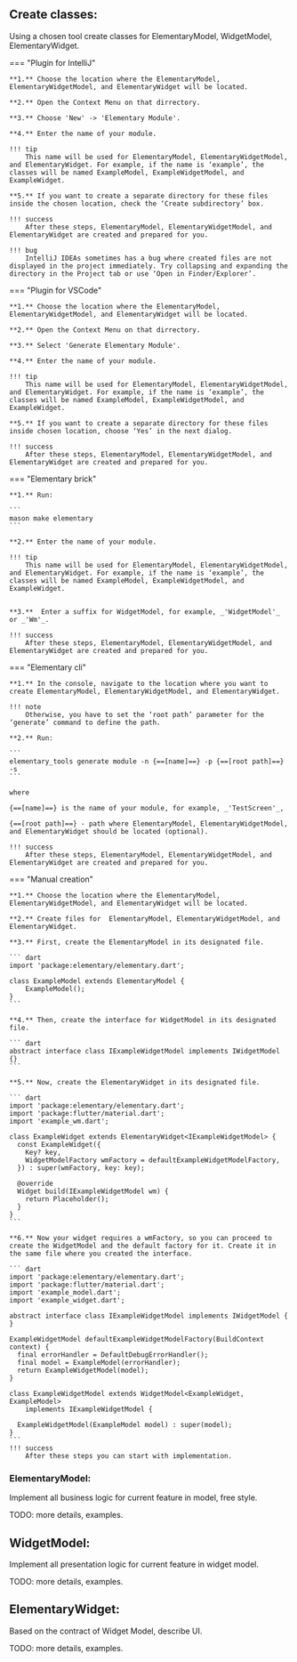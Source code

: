 ## Create classes:

Using a chosen tool create classes for ElementaryModel, WidgetModel, ElementaryWidget.

=== "Plugin for IntelliJ"
 
    **1.** Choose the location where the ElementaryModel, ElementaryWidgetModel, and ElementaryWidget will be located.

    **2.** Open the Context Menu on that dirrectory.

    **3.** Choose 'New' -> 'Elementary Module'.

    **4.** Enter the name of your module. 

    !!! tip
        This name will be used for ElementaryModel, ElementaryWidgetModel, and ElementaryWidget. For example, if the name is ‘example’, the classes will be named ExampleModel, ExampleWidgetModel, and ExampleWidget.

    **5.** If you want to create a separate directory for these files inside the chosen location, check the ‘Create subdirectory’ box.

    !!! success
        After these steps, ElementaryModel, ElementaryWidgetModel, and ElementaryWidget are created and prepared for you.

    !!! bug
        IntelliJ IDEAs sometimes has a bug where created files are not displayed in the project immediately. Try collapsing and expanding the directory in the Project tab or use ‘Open in Finder/Explorer’.

=== "Plugin for VSCode"

    **1.** Choose the location where the ElementaryModel, ElementaryWidgetModel, and ElementaryWidget will be located.

    **2.** Open the Context Menu on that dirrectory.

    **3.** Select 'Generate Elementary Module'.

    **4.** Enter the name of your module. 

    !!! tip
        This name will be used for ElementaryModel, ElementaryWidgetModel, and ElementaryWidget. For example, if the name is ‘example’, the classes will be named ExampleModel, ExampleWidgetModel, and ExampleWidget.

    **5.** If you want to create a separate directory for these files  inside chosen location, choose ‘Yes’ in the next dialog.

    !!! success
        After these steps, ElementaryModel, ElementaryWidgetModel, and ElementaryWidget are created and prepared for you.

=== "Elementary brick"
 
    **1.** Run:

    ```
    mason make elementary
    ``` 

    **2.** Enter the name of your module. 

    !!! tip
        This name will be used for ElementaryModel, ElementaryWidgetModel, and ElementaryWidget. For example, if the name is ‘example’, the classes will be named ExampleModel, ExampleWidgetModel, and ExampleWidget.


    **3.**  Enter a suffix for WidgetModel, for example, _'WidgetModel'_ or _'Wm'_.

    !!! success
        After these steps, ElementaryModel, ElementaryWidgetModel, and ElementaryWidget are created and prepared for you.

=== "Elementary cli"

    **1.** In the console, navigate to the location where you want to create ElementaryModel, ElementaryWidgetModel, and ElementaryWidget. 

    !!! note
        Otherwise, you have to set the ‘root path’ parameter for the ‘generate’ command to define the path.
   
    **2.** Run:

    ``` 
    elementary_tools generate module -n {==[name]==} -p {==[root path]==} -s
    ``` 

    where

    {==[name]==} is the name of your module, for example, _'TestScreen'_,

    {==[root path]==} - path where ElementaryModel, ElementaryWidgetModel, and ElementaryWidget should be located (optional).

    !!! success
        After these steps, ElementaryModel, ElementaryWidgetModel, and ElementaryWidget are created and prepared for you.

=== "Manual creation"
    
    **1.** Choose the location where the ElementaryModel, ElementaryWidgetModel, and ElementaryWidget will be located.
    
    **2.** Create files for  ElementaryModel, ElementaryWidgetModel, and ElementaryWidget.
    
    **3.** First, create the ElementaryModel in its designated file.
    
    ``` dart
    import 'package:elementary/elementary.dart';
    
    class ExampleModel extends ElementaryModel {
        ExampleModel();
    }
    ```
    
    **4.** Then, create the interface for WidgetModel in its designated file.
    
    ``` dart
    abstract interface class IExampleWidgetModel implements IWidgetModel {}
    ```
    
    **5.** Now, create the ElementaryWidget in its designated file.
    
    ``` dart
    import 'package:elementary/elementary.dart';
    import 'package:flutter/material.dart';
    import 'example_wm.dart';
    
    class ExampleWidget extends ElementaryWidget<IExampleWidgetModel> {
      const ExampleWidget({
        Key? key,
        WidgetModelFactory wmFactory = defaultExampleWidgetModelFactory,
      }) : super(wmFactory, key: key);
    
      @override
      Widget build(IExampleWidgetModel wm) {
        return Placeholder();
      }
    }
    ``` 
    
    **6.** Now your widget requires a wmFactory, so you can proceed to create the WidgetModel and the default factory for it. Create it in the same file where you created the interface.
    
    ``` dart
    import 'package:elementary/elementary.dart';
    import 'package:flutter/material.dart';
    import 'example_model.dart';
    import 'example_widget.dart';
    
    abstract interface class IExampleWidgetModel implements IWidgetModel {
    }
    
    ExampleWidgetModel defaultExampleWidgetModelFactory(BuildContext context) {
      final errorHandler = DefaultDebugErrorHandler();
      final model = ExampleModel(errorHandler);
      return ExampleWidgetModel(model);
    }
    
    class ExampleWidgetModel extends WidgetModel<ExampleWidget, ExampleModel>
        implements IExampleWidgetModel {
    
      ExampleWidgetModel(ExampleModel model) : super(model);
    }
    ``` 
    !!! success
        After these steps you can start with implementation.

### ElementaryModel:

Implement all business logic for current feature in model, free style. 

TODO: more details, examples.

## WidgetModel:

Implement all presentation logic for current feature in widget model.

TODO: more details, examples.

## ElementaryWidget:

Based on the contract of Widget Model, describe UI.

TODO: more details, examples.